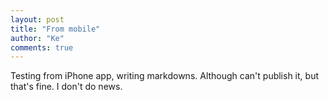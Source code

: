 ```yaml
--- 
layout: post
title: "From mobile"
author: "Ke"
comments: true
---
```


Testing from iPhone app, writing markdowns. Although can't publish it, but that's fine. I don't do news.
